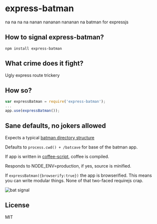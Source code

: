 express-batman
==============

na na na na nanan nananan nananan na batman for expressjs

How to signal express-batman?
-----------------------------

```
npm install express-batman
```


What crime does it fight?
-------------------------

Ugly express route trickery


How so?
-------

```js
var expressBatman = require('express-batman');
...
app.use(expressBatman());
```

Sane defaults, no jokers allowed
--------------------------------

Expects a typical [batman directory structure](http://batmanjs.org/docs/structure.html)

Defaults to `process.cwd() + /batcave` for base of the batman app.

If app is written in [coffee-script](http://coffeescript.org/), coffee is compiled.

Responds to NODE_ENV=production, if yes, source is minified.

If `expressBatman({browserify:true})` the app is browserified. This means you can write modular things.
None of that two-faced requirejs crap.

![bat signal](http://upload.wikimedia.org/wikipedia/en/c/c6/Bat-signal_1989_film.jpg)

License
-------

MIT
